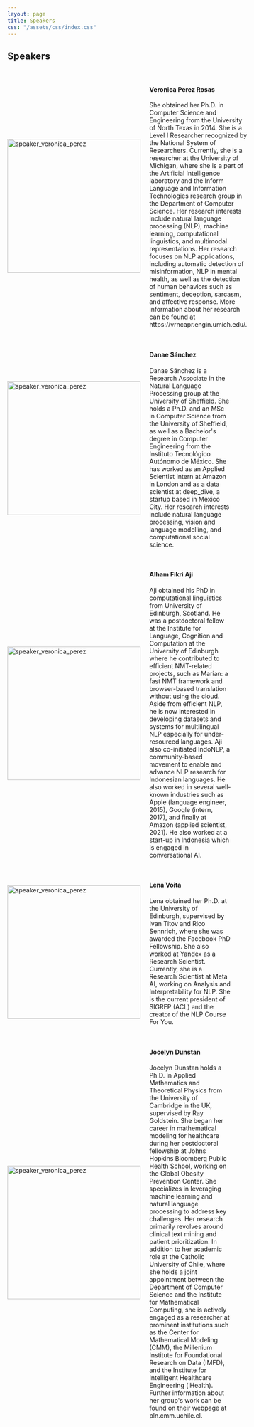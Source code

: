 ```yaml
---
layout: page
title: Speakers
css: "/assets/css/index.css"
---
```


<!-- <div class="list-filters">
  <a href="/escuelaverano2024/" class="list-filter">Home</a>
  <a href="/escuelaverano2024/speakers/" class="list-filter filter-selected">Speakers</a>
  <a href="/escuelaverano2024/program/" class="list-filter">Program</a>
  <a href="/escuelaverano2024/about/" class="list-filter">About</a>
</div> --> 
<!-- Commented above because it repeats the same function as the website navigation bar -->

## Speakers
<br>
<!-- ![Alt Text]()  -->

  <div style="display: flex; align-items: center;">
  <div style="flex: 1;">
    <img src="{{'/assets/images/speakers/speaker_veronica_perez.jpeg'| relative_url }}" alt="speaker_veronica_perez" width="300" />
  </div>
  <div style="flex: 2; padding-left: 20px; font-size: 14px;">
    <h4>Veronica Perez Rosas</h4>
    <p>She obtained her Ph.D. in Computer Science and Engineering from the University of North Texas in 2014. She is a Level I Researcher recognized by the National System of Researchers. Currently, she is a researcher at the University of Michigan, where she is a part of the Artificial Intelligence laboratory and the Inform Language and Information Technologies research group in the Department of Computer Science. Her research interests include natural language processing (NLP), machine learning, computational linguistics, and multimodal representations. Her research focuses on NLP applications, including automatic detection of misinformation, NLP in mental health, as well as the detection of human behaviors such as sentiment, deception, sarcasm, and affective response. More information about her research can be found at https://vrncapr.engin.umich.edu/.</p>
  </div>
</div>
<br>

  <div style="display: flex; align-items: center;">
  <div style="flex: 1;">
    <img src="{{'/assets/images/speakers/speaker_danae.jpeg'| relative_url }}" alt="speaker_veronica_perez" width="300" />
  </div>
  <div style="flex: 2; padding-left: 20px; font-size: 14px;">
    <h4>Danae Sánchez</h4>
    <p>Danae Sánchez is a Research Associate in the Natural Language Processing group at the University of Sheffield. She holds a Ph.D. and an MSc in Computer Science from the University of Sheffield, as well as a Bachelor's degree in Computer Engineering from the Instituto Tecnológico Autónomo de México. She has worked as an Applied Scientist Intern at Amazon in London and as a data scientist at deep_dive, a startup based in Mexico City. Her research interests include natural language processing, vision and language modelling, and computational social science.</p>
  </div>
</div>

<br>

  <div style="display: flex; align-items: center;">
  <div style="flex: 1;">
    <img src="{{'/assets/images/speakers/speaker_aji.jpeg'| relative_url }}" alt="speaker_veronica_perez" width="300" />
  </div>
  <div style="flex: 2; padding-left: 20px; font-size: 14px;">
    <h4>Alham Fikri Aji</h4>
    <p>Aji obtained his PhD in computational linguistics from University of Edinburgh, Scotland. He was a postdoctoral fellow at the Institute for Language, Cognition and Computation at the University of Edinburgh where he contributed to efficient NMT-related projects, such as Marian: a fast NMT framework and browser-based translation without using the cloud. Aside from efficient NLP, he is now interested in developing datasets and systems for multilingual NLP especially for under-resourced languages. Aji also co-initiated IndoNLP, a community-based movement to enable and advance NLP research for Indonesian languages. He also worked in several well-known industries such as Apple (language engineer, 2015), Google (intern, 2017), and finally at Amazon (applied scientist, 2021). He also worked at a start-up in Indonesia which is engaged in conversational AI.</p>
  </div>
</div>
<br>
  <div style="display: flex; align-items: center;">
  <div style="flex: 1;">
    <img src="{{'/assets/images/speakers/speaker_lena.jpeg'| relative_url }}" alt="speaker_veronica_perez" width="300" />
  </div>
  <div style="flex: 2; padding-left: 20px; font-size: 14px;">
    <h4>Lena Voita</h4>
    <p>Lena obtained her Ph.D. at the University of Edinburgh, supervised by Ivan Titov and Rico Sennrich, where she was awarded the Facebook PhD Fellowship. She also worked at Yandex as a Research Scientist. Currently, she is a Research Scientist at Meta AI, working on Analysis and Interpretability for NLP.  She is the current president of SIGREP (ACL) and the creator of the NLP Course For You.</p>
  </div>
</div>
<br>
 <div style="display: flex; align-items: center;">
  <div style="flex: 1;">
    <img src="{{'/assets/images/speakers/speaker_jocelyn.jpeg'| relative_url }}" alt="speaker_veronica_perez" width="300" />
  </div>
  <div style="flex: 2; padding-left: 20px; font-size: 14px;">
    <h4>Jocelyn Dunstan</h4>
    <p>Jocelyn Dunstan holds a Ph.D. in Applied Mathematics and Theoretical Physics from the University of Cambridge in the UK, supervised by Ray Goldstein. She began her career in mathematical modeling for healthcare during her postdoctoral fellowship at Johns Hopkins Bloomberg Public Health School, working on the Global Obesity Prevention Center. She specializes in leveraging machine learning and natural language processing to address key challenges. Her research primarily revolves around clinical text mining and patient prioritization. In addition to her academic role at the Catholic University of Chile, where she holds a joint appointment between the Department of Computer Science and the Institute for Mathematical Computing, she is actively engaged as a researcher at prominent institutions such as the Center for Mathematical Modeling (CMM), the Millenium Institute for Foundational Research on Data (IMFD), and the Institute for Intelligent Healthcare Engineering (iHealth). Further information about her group's work can be found on their webpage at pln.cmm.uchile.cl. 
</p>
  </div>
</div>
<br>






<!-- ---
## Keynote speakers
- ### TBA

---
## Tutorials 
  - ### TBA 

---
## Panelists
  - ### TBA -->
